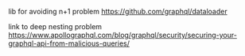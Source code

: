 lib for avoiding n+1 problem https://github.com/graphql/dataloader

link to deep nesting problem https://www.apollographql.com/blog/graphql/security/securing-your-graphql-api-from-malicious-queries/
